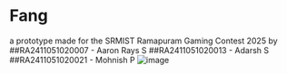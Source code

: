 # Fang
a prototype made for the SRMIST Ramapuram Gaming Contest 2025
by
  ##RA2411051020007 - Aaron Rays S
  ##RA2411051020013 - Adarsh S
  ##RA2411051020021 - Mohnish P
![image](https://github.com/user-attachments/assets/b509cab0-b00a-4549-82c8-41d2874649ef)
